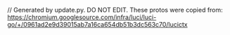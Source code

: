// Generated by update.py. DO NOT EDIT.
These protos were copied from:
https://chromium.googlesource.com/infra/luci/luci-go/+/0961ad2e9d39015ab7a16ca654db51b3dc563c70/lucictx
